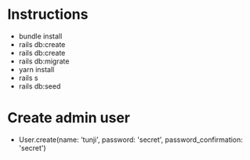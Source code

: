 # Instructions #

* bundle install
* rails db:create
* rails db:create
* rails db:migrate
* yarn install
* rails s
* rails db:seed

# Create admin user #
* User.create(name: 'tunji', password: 'secret', password_confirmation: 'secret')